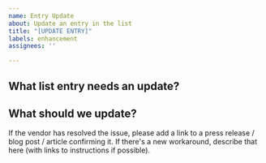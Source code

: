 ```yaml
---
name: Entry Update
about: Update an entry in the list
title: "[UPDATE ENTRY]"
labels: enhancement
assignees: ''

---
```


## What list entry needs an update?



## What should we update?

If the vendor has resolved the issue, please add a link to a press release / blog post / article confirming it. If there's a new workaround, describe that here (with links to instructions if possible).

